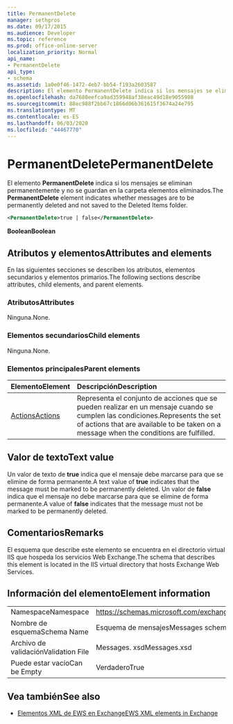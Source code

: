 ```yaml
---
title: PermanentDelete
manager: sethgros
ms.date: 09/17/2015
ms.audience: Developer
ms.topic: reference
ms.prod: office-online-server
localization_priority: Normal
api_name:
- PermanentDelete
api_type:
- schema
ms.assetid: 1a0e0f46-1472-4eb7-bb54-f193a2603587
description: El elemento PermanentDelete indica si los mensajes se eliminan permanentemente y no se guardan en la carpeta elementos eliminados.
ms.openlocfilehash: da7680eefca9ad359948af38eac49d18e9055988
ms.sourcegitcommit: 88ec988f2bb67c1866d06b361615f3674a24e795
ms.translationtype: MT
ms.contentlocale: es-ES
ms.lasthandoff: 06/03/2020
ms.locfileid: "44467770"
---
```

# <a name="permanentdelete"></a><span data-ttu-id="1168f-103">PermanentDelete</span><span class="sxs-lookup"><span data-stu-id="1168f-103">PermanentDelete</span></span>

<span data-ttu-id="1168f-104">El elemento **PermanentDelete** indica si los mensajes se eliminan permanentemente y no se guardan en la carpeta elementos eliminados.</span><span class="sxs-lookup"><span data-stu-id="1168f-104">The **PermanentDelete** element indicates whether messages are to be permanently deleted and not saved to the Deleted Items folder.</span></span> 
  
```XML
<PermanentDelete>true | false</PermanentDelete>
```

 <span data-ttu-id="1168f-105">**Boolean**</span><span class="sxs-lookup"><span data-stu-id="1168f-105">**Boolean**</span></span>
## <a name="attributes-and-elements"></a><span data-ttu-id="1168f-106">Atributos y elementos</span><span class="sxs-lookup"><span data-stu-id="1168f-106">Attributes and elements</span></span>

<span data-ttu-id="1168f-107">En las siguientes secciones se describen los atributos, elementos secundarios y elementos primarios.</span><span class="sxs-lookup"><span data-stu-id="1168f-107">The following sections describe attributes, child elements, and parent elements.</span></span>
  
### <a name="attributes"></a><span data-ttu-id="1168f-108">Atributos</span><span class="sxs-lookup"><span data-stu-id="1168f-108">Attributes</span></span>

<span data-ttu-id="1168f-109">Ninguna.</span><span class="sxs-lookup"><span data-stu-id="1168f-109">None.</span></span>
  
### <a name="child-elements"></a><span data-ttu-id="1168f-110">Elementos secundarios</span><span class="sxs-lookup"><span data-stu-id="1168f-110">Child elements</span></span>

<span data-ttu-id="1168f-111">Ninguna.</span><span class="sxs-lookup"><span data-stu-id="1168f-111">None.</span></span>
  
### <a name="parent-elements"></a><span data-ttu-id="1168f-112">Elementos principales</span><span class="sxs-lookup"><span data-stu-id="1168f-112">Parent elements</span></span>

|<span data-ttu-id="1168f-113">**Elemento**</span><span class="sxs-lookup"><span data-stu-id="1168f-113">**Element**</span></span>|<span data-ttu-id="1168f-114">**Descripción**</span><span class="sxs-lookup"><span data-stu-id="1168f-114">**Description**</span></span>|
|:-----|:-----|
|[<span data-ttu-id="1168f-115">Actions</span><span class="sxs-lookup"><span data-stu-id="1168f-115">Actions</span></span>](actions.md) <br/> |<span data-ttu-id="1168f-116">Representa el conjunto de acciones que se pueden realizar en un mensaje cuando se cumplen las condiciones.</span><span class="sxs-lookup"><span data-stu-id="1168f-116">Represents the set of actions that are available to be taken on a message when the conditions are fulfilled.</span></span>  <br/> |
   
## <a name="text-value"></a><span data-ttu-id="1168f-117">Valor de texto</span><span class="sxs-lookup"><span data-stu-id="1168f-117">Text value</span></span>

<span data-ttu-id="1168f-118">Un valor de texto de **true** indica que el mensaje debe marcarse para que se elimine de forma permanente.</span><span class="sxs-lookup"><span data-stu-id="1168f-118">A text value of **true** indicates that the message must be marked to be permanently deleted.</span></span> <span data-ttu-id="1168f-119">Un valor de **false** indica que el mensaje no debe marcarse para que se elimine de forma permanente.</span><span class="sxs-lookup"><span data-stu-id="1168f-119">A value of **false** indicates that the message must not be marked to be permanently deleted.</span></span> 
  
## <a name="remarks"></a><span data-ttu-id="1168f-120">Comentarios</span><span class="sxs-lookup"><span data-stu-id="1168f-120">Remarks</span></span>

<span data-ttu-id="1168f-121">El esquema que describe este elemento se encuentra en el directorio virtual IIS que hospeda los servicios Web Exchange.</span><span class="sxs-lookup"><span data-stu-id="1168f-121">The schema that describes this element is located in the IIS virtual directory that hosts Exchange Web Services.</span></span>
  
## <a name="element-information"></a><span data-ttu-id="1168f-122">Información del elemento</span><span class="sxs-lookup"><span data-stu-id="1168f-122">Element information</span></span>

|||
|:-----|:-----|
|<span data-ttu-id="1168f-123">Namespace</span><span class="sxs-lookup"><span data-stu-id="1168f-123">Namespace</span></span>  <br/> |https://schemas.microsoft.com/exchange/services/2006/messages  <br/> |
|<span data-ttu-id="1168f-124">Nombre de esquema</span><span class="sxs-lookup"><span data-stu-id="1168f-124">Schema Name</span></span>  <br/> |<span data-ttu-id="1168f-125">Esquema de mensajes</span><span class="sxs-lookup"><span data-stu-id="1168f-125">Messages schema</span></span>  <br/> |
|<span data-ttu-id="1168f-126">Archivo de validación</span><span class="sxs-lookup"><span data-stu-id="1168f-126">Validation File</span></span>  <br/> |<span data-ttu-id="1168f-127">Messages. xsd</span><span class="sxs-lookup"><span data-stu-id="1168f-127">Messages.xsd</span></span>  <br/> |
|<span data-ttu-id="1168f-128">Puede estar vacío</span><span class="sxs-lookup"><span data-stu-id="1168f-128">Can be Empty</span></span>  <br/> |<span data-ttu-id="1168f-129">Verdadero</span><span class="sxs-lookup"><span data-stu-id="1168f-129">True</span></span>  <br/> |
   
## <a name="see-also"></a><span data-ttu-id="1168f-130">Vea también</span><span class="sxs-lookup"><span data-stu-id="1168f-130">See also</span></span>



- [<span data-ttu-id="1168f-131">Elementos XML de EWS en Exchange</span><span class="sxs-lookup"><span data-stu-id="1168f-131">EWS XML elements in Exchange</span></span>](ews-xml-elements-in-exchange.md)

